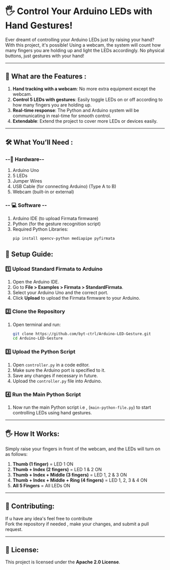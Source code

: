 # 🖐 Control Your Arduino LEDs with Hand Gestures!

Ever dreamt of controlling your Arduino LEDs just by raising your hand? With this project, it's possible! Using a webcam, the system will count how many fingers you are holding up and light the LEDs accordingly. No physical buttons, just gestures with your hand! 

---

## 🚀 What are the Features :

1. **Hand tracking with a webcam**: No more extra equipment except the webcam. 
2. **Control 5 LEDs with gestures**: Easily toggle LEDs on or off according to how many fingers you are holding up. 
3. **Real-time response**: The Python and Arduino system will be communicating in real-time for smooth control. 
4. **Extendable**: Extend the project to cover more LEDs or devices easily. 

---

## 🛠️ What You’ll Need :

### --🔌 Hardware--

1. Arduino Uno
2. 5 LEDs
3. Jumper Wires
4. USB Cable (for connecting Arduino) (Type A to B)
5. Webcam (built-in or external)

### -- 💻 Software --

1. Arduino IDE (to upload Firmata firmware)
2. Python (for the gesture recognition script)
3. Required Python Libraries:
   ```bash
   pip install opencv-python mediapipe pyfirmata

## 🔧 Setup Guide:

### 1️⃣ Upload Standard Firmata to Arduino

1. Open the Arduino IDE.
2. Go to **File > Examples > Firmata > StandardFirmata**.
3. Select your Arduino Uno and the correct port.
4. Click **Upload** to upload the Firmata firmware to your Arduino.

### 2️⃣ Clone the Repository

1. Open terminal and run:
   ```bash
   git clone https://github.com/byt-ctrl/Arduino-LED-Gesture.git
   cd Arduino-LED-Gesture
   
### 3️⃣ Upload the Python Script

1. Open `controller.py` in a code editor.
2. Make sure the Arduino port is specified to it.
3. Save any changes if necessary in future.
4. Upload the `controller.py` file into Arduino.

### 4️⃣ Run the Main Python Script

1. Now run the main Python script i.e , (`main-python-file.py`) to start controlling LEDs using hand gestures.

---

## 🖐 How It Works:

Simply raise your fingers in front of the webcam, and the LEDs will turn on as follows:

1. **Thumb (1 finger)** = LED 1 ON
2. **Thumb + Index (2 fingers)** = LED 1 & 2 ON
3. **Thumb + Index + Middle (3 fingers)** = LED 1, 2 & 3 ON
4. **Thumb + Index + Middle + Ring (4 fingers)** = LED 1, 2, 3 & 4 ON
5. **All 5 Fingers** = All LEDs ON

---

## 🤝 Contributing:

If u have any idea's feel free to contribute   
Fork the repository if needed , make your changes, and submit a pull request.

---

## 📜 License:

This project is licensed under the **Apache 2.0 License**.
